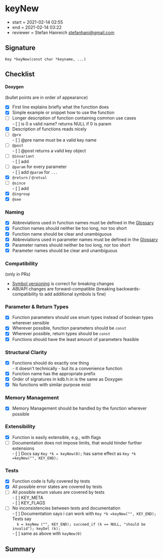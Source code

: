 # keyNew

- start = 2021-02-14 02:55
- end = 2021-02-14 03:22
- reviewer = Stefan Hanreich <stefanhani@gmail.com>

## Signature

`Key *keyNew(const char *keyname, ...)`

## Checklist

#### Doxygen
(bullet points are in order of appearance)

- [x] First line explains briefly what the function does
- [x] Simple example or snippet how to use the function
- [ ] Longer description of function containing common use cases  
      - [ ] is 0 a valid name? returns NULL if 0 is param
- [x] Description of functions reads nicely
- [ ] `@pre`  
      - [ ] @pre name must be a valid key name
- [ ] `@post`  
      - [ ] @post returns a valid key object
- [ ] `@invariant`  
      - [ ] add
- [ ] `@param` for every parameter  
      - [ ] add `@param` for `...`
- [x] `@return` / `@retval`
- [ ] `@since`  
      - [ ] add
- [x] `@ingroup`
- [x] `@see`

### Naming

- [x] Abbreviations used in function names must be defined in the
      [Glossary](/doc/help/elektra-glossary.md)
- [x] Function names should neither be too long, nor too short
- [x] Function name should be clear and unambiguous
- [x] Abbreviations used in parameter names must be defined in the
      [Glossary](/doc/help/elektra-glossary.md)
- [x] Parameter names should neither be too long, nor too short
- [x] Parameter names should be clear and unambiguous

### Compatibility
(only in PRs)

- [Symbol versioning](/doc/dev/symbol-versioning.md)
      is correct for breaking changes
- ABI/API changes are forward-compatible (breaking backwards-compatibility
      to add additional symbols is fine)

### Parameter & Return Types

- [x] Function parameters should use enum types instead of boolean types
      wherever sensible
- [x] Wherever possible, function parameters should be `const`
- [x] Wherever possible, return types should be `const`
- [x] Functions should have the least amount of parameters feasible

### Structural Clarity

- [x] Functions should do exactly one thing  
      - it doesn't technically - but its a convenience function
- [x] Function name has the appropriate prefix
- [x] Order of signatures in kdb.h.in is the same as Doxygen
- [x] No functions with similar purpose exist

### Memory Management

- [x] Memory Management should be handled by the function wherever possible

### Extensibility

- [x] Function is easily extensible, e.g., with flags
- [ ] Documentation does not impose limits, that would hinder further extensions  
      - [ ] Docs say `Key *k = keyNew(0);` has same effect
            as `Key *k =keyNew("", KEY_END);`

### Tests

- [x] Function code is fully covered by tests
- [x] All possible error states are covered by tests
- [ ] All possible enum values are covered by tests  
      - [ ] KEY_META  
      - [ ] KEY_FLAGS
- [ ] No inconsistencies between tests and documentation  
      - [ ] Documentation says i can work with `Key *k =keyNew("", KEY_END);`  
            Tests say  
            ```  
            k = keyNew ("", KEY_END);
            succeed_if (k == NULL, "should be invalid");
            keyDel (k);
            ```  
      - [ ] same as above with `keyNew(0)`

## Summary
